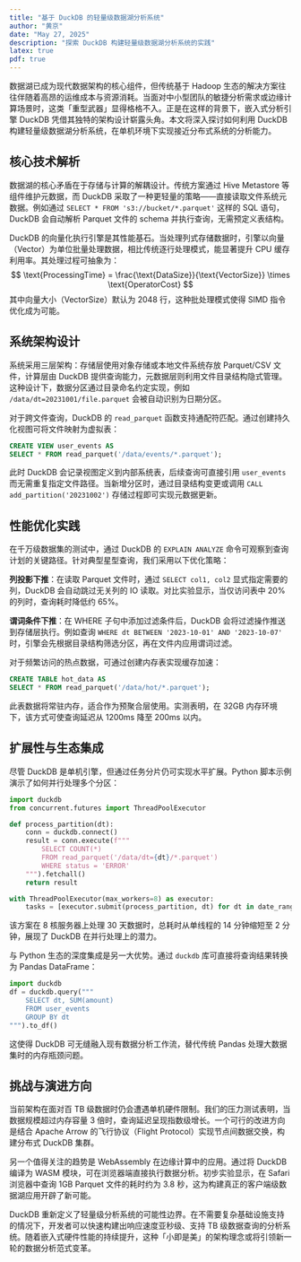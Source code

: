 ```yaml
---
title: "基于 DuckDB 的轻量级数据湖分析系统"
author: "黄京"
date: "May 27, 2025"
description: "探索 DuckDB 构建轻量级数据湖分析系统的实践"
latex: true
pdf: true
---
```


数据湖已成为现代数据架构的核心组件，但传统基于 Hadoop 生态的解决方案往往伴随着高昂的运维成本与资源消耗。当面对中小型团队的敏捷分析需求或边缘计算场景时，这类「重型武器」显得格格不入。正是在这样的背景下，嵌入式分析引擎 DuckDB 凭借其独特的架构设计崭露头角。本文将深入探讨如何利用 DuckDB 构建轻量级数据湖分析系统，在单机环境下实现接近分布式系统的分析能力。

## 核心技术解析  
数据湖的核心矛盾在于存储与计算的解耦设计。传统方案通过 Hive Metastore 等组件维护元数据，而 DuckDB 采取了一种更轻量的策略——直接读取文件系统元数据。例如通过 `SELECT * FROM 's3://bucket/*.parquet'` 这样的 SQL 语句，DuckDB 会自动解析 Parquet 文件的 schema 并执行查询，无需预定义表结构。

DuckDB 的向量化执行引擎是其性能基石。当处理列式存储数据时，引擎以向量（Vector）为单位批量处理数据，相比传统逐行处理模式，能显著提升 CPU 缓存利用率。其处理过程可抽象为：
$$
\text{ProcessingTime} = \frac{\text{DataSize}}{\text{VectorSize}} \times \text{OperatorCost}
$$
其中向量大小（VectorSize）默认为 2048 行，这种批处理模式使得 SIMD 指令优化成为可能。

## 系统架构设计  
系统采用三层架构：存储层使用对象存储或本地文件系统存放 Parquet/CSV 文件，计算层由 DuckDB 提供查询能力，元数据层则利用文件目录结构隐式管理。这种设计下，数据分区通过目录命名约定实现，例如 `/data/dt=20231001/file.parquet` 会被自动识别为日期分区。

对于跨文件查询，DuckDB 的 `read_parquet` 函数支持通配符匹配。通过创建持久化视图可将文件映射为虚拟表：
```sql
CREATE VIEW user_events AS 
SELECT * FROM read_parquet('/data/events/*.parquet');
```
此时 DuckDB 会记录视图定义到内部系统表，后续查询可直接引用 `user_events` 而无需重复指定文件路径。当新增分区时，通过目录结构变更或调用 `CALL add_partition('20231002')` 存储过程即可实现元数据更新。

## 性能优化实践  
在千万级数据集的测试中，通过 DuckDB 的 `EXPLAIN ANALYZE` 命令可观察到查询计划的关键路径。针对典型星型查询，我们采用以下优化策略：

**列投影下推**：在读取 Parquet 文件时，通过 `SELECT col1, col2` 显式指定需要的列，DuckDB 会自动跳过无关列的 IO 读取。对比实验显示，当仅访问表中 20% 的列时，查询耗时降低约 65%。

**谓词条件下推**：在 WHERE 子句中添加过滤条件后，DuckDB 会将过滤操作推送到存储层执行。例如查询 `WHERE dt BETWEEN '2023-10-01' AND '2023-10-07'` 时，引擎会先根据目录结构筛选分区，再在文件内应用谓词过滤。

对于频繁访问的热点数据，可通过创建内存表实现缓存加速：
```sql
CREATE TABLE hot_data AS 
SELECT * FROM read_parquet('/data/hot/*.parquet');
```
此表数据将常驻内存，适合作为预聚合层使用。实测表明，在 32GB 内存环境下，该方式可使查询延迟从 1200ms 降至 200ms 以内。

## 扩展性与生态集成  
尽管 DuckDB 是单机引擎，但通过任务分片仍可实现水平扩展。Python 脚本示例演示了如何并行处理多个分区：
```python
import duckdb
from concurrent.futures import ThreadPoolExecutor

def process_partition(dt):
    conn = duckdb.connect()
    result = conn.execute(f"""
        SELECT COUNT(*) 
        FROM read_parquet('/data/dt={dt}/*.parquet')
        WHERE status = 'ERROR'
    """).fetchall()
    return result

with ThreadPoolExecutor(max_workers=8) as executor:
    tasks = [executor.submit(process_partition, dt) for dt in date_range]
```
该方案在 8 核服务器上处理 30 天数据时，总耗时从单线程的 14 分钟缩短至 2 分钟，展现了 DuckDB 在并行处理上的潜力。

与 Python 生态的深度集成是另一大优势。通过 `duckdb` 库可直接将查询结果转换为 Pandas DataFrame：
```python
import duckdb
df = duckdb.query("""
    SELECT dt, SUM(amount) 
    FROM user_events 
    GROUP BY dt
""").to_df()
```
这使得 DuckDB 可无缝融入现有数据分析工作流，替代传统 Pandas 处理大数据集时的内存瓶颈问题。

## 挑战与演进方向  
当前架构在面对百 TB 级数据时仍会遭遇单机硬件限制。我们的压力测试表明，当数据规模超过内存容量 3 倍时，查询延迟呈现指数级增长。一个可行的改进方向是结合 Apache Arrow 的飞行协议（Flight Protocol）实现节点间数据交换，构建分布式 DuckDB 集群。

另一个值得关注的趋势是 WebAssembly 在边缘计算中的应用。通过将 DuckDB 编译为 WASM 模块，可在浏览器端直接执行数据分析。初步实验显示，在 Safari 浏览器中查询 1GB Parquet 文件的耗时约为 3.8 秒，这为构建真正的客户端级数据湖应用开辟了新可能。

DuckDB 重新定义了轻量级分析系统的可能性边界。在不需要复杂基础设施支持的情况下，开发者可以快速构建出响应速度亚秒级、支持 TB 级数据查询的分析系统。随着嵌入式硬件性能的持续提升，这种「小即是美」的架构理念或将引领新一轮的数据分析范式变革。
